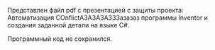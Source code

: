 Представлен файл pdf с презентацией с защиты проекта:
Автоматизация COnflictАЗАЗАЗАЗЗЗазазаз программы Inventor и создания заданной детали на языке C#.

Программный код не сохранился.      